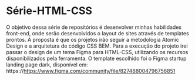# Série-HTML-CSS
  O objetivo dessa série de repositórios é desenvolver minhas habilidades front-end, onde serão desenvolvidos o layout de sites através de templates prontos.
  A proposta é que os projetos irão seguir a metodologia Atomic Design e a arquitetura de código CSS BEM.
  Para a execução do projeto irei passar o design de um tema Figma para HTML-CSS, utilizando os recursos disponibilizados pela ferramenta.
  O template escolhido foi o Figma startup landing page dark, disponível em: https://https://www.figma.com/community/file/827488004796756851

   
